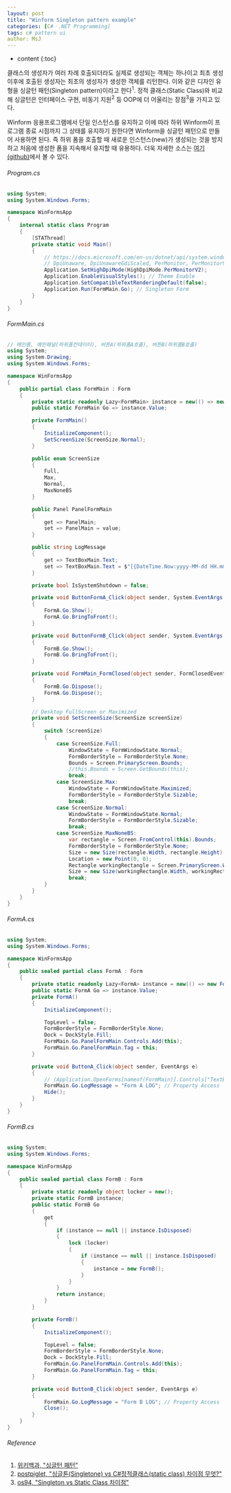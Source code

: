 ```yaml
---
layout: post
title: "Winform Singleton pattern example"
categories: [C#ㆍ.NET Programming]
tags: c# pattern ui
author: MsJ
---
```


* content
{:toc}

클래스의 생성자가 여러 차례 호출되더라도 실제로 생성되는 객체는 하나이고 최초 생성 이후에 호출된 생성자는 최초의 생성자가 생성한 객체를 리턴한다. 이와 같은 디자인 유형을 싱글턴 패턴(Singleton pattern)이라고 한다<sup>1</sup>. 정적 클래스(Static Class)와 비교해 싱글턴은 인터페이스 구현, 비동기 지원<sup>2</sup> 등 OOP에 더 어울리는 장점<sup>3</sup>을 가지고 있다.

Winform 응용프로그램에서 단일 인스턴스를 유지하고 이에 따라 하위 Winform이 프로그램 종료 시점까지 그 상태를 유지하기 원한다면 Winform을 싱글턴 패턴으로 만들어 사용하면 된다. 즉 하위 폼을 호출할 때 새로운 인스턴스(new)가 생성되는 것을 방지하고 처음에 생성한 폼을 지속해서 유지할 때 유용하다. 더욱 자세한 소스는 [여기(github)](https://github.com/DebugJO/HelloWorldSample/tree/master/CSharp/SingletonWinForm)에서 볼 수 있다.

###### Program.cs
```cs
using System;
using System.Windows.Forms;

namespace WinFormsApp
{
    internal static class Program
    {
        [STAThread]
        private static void Main()
        {
            // https://docs.microsoft.com/en-us/dotnet/api/system.windows.forms.highdpimode
            // DpiUnaware, DpiUnawareGdiScaled, PerMonitor, PerMonitorV2, SystemAware   
            Application.SetHighDpiMode(HighDpiMode.PerMonitorV2);
            Application.EnableVisualStyles(); // Theme Enable
            Application.SetCompatibleTextRenderingDefault(false);
            Application.Run(FormMain.Go); // Singleton Form
        }
    }
}
```





###### FormMain.cs
```cs
// 메인폼, 메인패널(하위폼컨테이터), 버튼A(하위폼A호출), 버튼B(하위폼B호출)
using System;
using System.Drawing;
using System.Windows.Forms;

namespace WinFormsApp
{
    public partial class FormMain : Form
    {
        private static readonly Lazy<FormMain> instance = new(() => new FormMain());
        public static FormMain Go => instance.Value;

        private FormMain()
        {
            InitializeComponent();
            SetScreenSize(ScreenSize.Normal);
        }

        public enum ScreenSize
        {
            Full,
            Max,
            Normal,
            MaxNoneBS
        }

        public Panel PanelFormMain
        {
            get => PanelMain;
            set => PanelMain = value;
        }

        public string LogMessage
        {
            get => TextBoxMain.Text;
            set => TextBoxMain.Text = $"[{DateTime.Now:yyyy-MM-dd HH.mm.ss}] {value}";
        }

        private bool IsSystemShutdown = false;

        private void ButtonFormA_Click(object sender, System.EventArgs e)
        {
            FormA.Go.Show();
            FormA.Go.BringToFront();
        }

        private void ButtonFormB_Click(object sender, System.EventArgs e)
        {
            FormB.Go.Show();
            FormB.Go.BringToFront();
        }

        private void FormMain_FormClosed(object sender, FormClosedEventArgs e)
        {
            FormB.Go.Dispose();
            FormA.Go.Dispose();
        }

        // Desktop FullScreen or Maximized
        private void SetScreenSize(ScreenSize screenSize)
        {
            switch (screenSize)
            {
                case ScreenSize.Full:
                    WindowState = FormWindowState.Normal;
                    FormBorderStyle = FormBorderStyle.None;
                    Bounds = Screen.PrimaryScreen.Bounds;
                    //this.Bounds = Screen.GetBounds(this);
                    break;
                case ScreenSize.Max:
                    WindowState = FormWindowState.Maximized;
                    FormBorderStyle = FormBorderStyle.Sizable;
                    break;
                case ScreenSize.Normal:
                    WindowState = FormWindowState.Normal;
                    FormBorderStyle = FormBorderStyle.Sizable;
                    break;
                case ScreenSize.MaxNoneBS:
                    var rectangle = Screen.FromControl(this).Bounds;
                    FormBorderStyle = FormBorderStyle.None;
                    Size = new Size(rectangle.Width, rectangle.Height);
                    Location = new Point(0, 0);
                    Rectangle workingRectangle = Screen.PrimaryScreen.WorkingArea;
                    Size = new Size(workingRectangle.Width, workingRectangle.Height);
                    break;
            }
        }
    }
}
```

###### FormA.cs
```cs
using System;
using System.Windows.Forms;

namespace WinFormsApp
{
    public sealed partial class FormA : Form
    {
        private static readonly Lazy<FormA> instance = new(() => new FormA());
        public static FormA Go => instance.Value;
        private FormA()
        {
            InitializeComponent();

            TopLevel = false;
            FormBorderStyle = FormBorderStyle.None;
            Dock = DockStyle.Fill;
            FormMain.Go.PanelFormMain.Controls.Add(this);
            FormMain.Go.PanelFormMain.Tag = this;
        }

        private void ButtonA_Click(object sender, EventArgs e)
        {
            // (Application.OpenForms[nameof(FormMain)].Controls["TextBoxMain"] as TextBox).Text = "Form A LOG";
            FormMain.Go.LogMessage = "Form A LOG"; // Property Access
            Hide();
        }
    }
}
```

###### FormB.cs
```cs
using System;
using System.Windows.Forms;

namespace WinFormsApp
{
    public sealed partial class FormB : Form
    {
        private static readonly object locker = new();
        private static FormB instance;
        public static FormB Go
        {
            get
            {
                if (instance == null || instance.IsDisposed)
                {
                    lock (locker)
                    {
                        if (instance == null || instance.IsDisposed)
                        {
                            instance = new FormB();
                        }
                    }
                }
                return instance;
            }
        }

        private FormB()
        {
            InitializeComponent();

            TopLevel = false;
            FormBorderStyle = FormBorderStyle.None;
            Dock = DockStyle.Fill;
            FormMain.Go.PanelFormMain.Controls.Add(this);
            FormMain.Go.PanelFormMain.Tag = this;
        }

        private void ButtonB_Click(object sender, EventArgs e)
        {
            FormMain.Go.LogMessage = "Form B LOG"; // Property Access
            Close();
        }
    }
}
```

###### Reference
1. [위키백과, "싱글턴 패턴"](https://ko.wikipedia.org/wiki/%EC%8B%B1%EA%B8%80%ED%84%B4_%ED%8C%A8%ED%84%B4)
2. [postpiglet, "싱글톤(Singletone) vs C#정적클래스(static class) 차이점 무엇?"](https://postpiglet.netlify.app/posts/csharp-singletone-vs-staticclass/)
3. [os94, "Singleton vs Static Class 차이점"](https://m.blog.naver.com/ss1511/221586516299)
